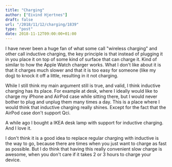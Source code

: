 ```yaml
---
title: "Charging"
author: ["Eivind Hjertnes"]
draft: false
url: "/2018/11/12/charging/1839"
type: "post"
date: 2018-11-12T09:00:00+01:00
---
```


I have never been a huge fan of what some call "wireless charging" and
other call inductive charging, the key principle is that instead of
plugging it in you place it on top of some kind of surface that can
charge it. Kind of similar to how the Apple Watch charger works. What I
don't like about it is that it charges much slower and that it is too
easy for someone (like my dog) to knock it off a little, resulting in it
not charging.

While I still think my main argument still is true, and valid, I think
inductive charging has its place. For example at desk, where I ideally
would like to charge my iPhone and AirPod case while sitting there, but
I would never bother to plug and unplug them many times a day. This is a
place where I would think that inductive charging really shines. Except
for the fact that the AirPod case don't support Qci.

A while ago I bought a IKEA desk lamp with support for inductive
charging. And I love it.

I don't think it is a good idea to replace regular charging with
inductive is the way to go, because there are times when you just want
to charge as fast as possible. But I do think that having this really
convenient slow charge is awesome, when you don't care if it takes 2 or
3 hours to charge your device.
